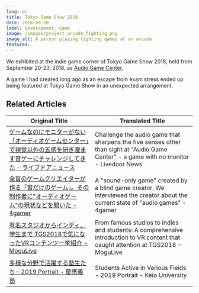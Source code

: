 ```yaml
---
lang: en
title: Tokyo Game Show 2018
date: 2018-09-20
label: Development, Game
image: /images/project_arcade_fighting.png
image_alt: A person playing fighting games at an arcade
featured:
---
```


We exhibited at the indie game corner of Tokyo Game Show 2018, held from September 20-23, 2018, as [Audio Game Center](https://audiogame.center).

A game I had created long ago as an escape from exam stress ended up being featured at Tokyo Game Show in an unexpected arrangement.

## Related Articles

| Original Title | Translated Title |
|---|---|
| [ゲームなのにモニターがない「オーディオゲームセンター」で視覚以外の五感を研ぎ澄ます音ゲーにチャレンジしてきた - ライブドアニュース](https://news.livedoor.com/article/detail/15341042/) | Challenge the audio game that sharpens the five senses other than sight at "Audio Game Center" - a game with no monitor - Livedoor News |
| [全盲のゲームクリエイターが作る「音だけのゲーム」。その制作者に"オーディオゲーム"の現状などを聞いた - 4gamer](https://www.4gamer.net/games/999/G999901/20181002079/) | A "sound-only game" created by a blind game creator. We interviewed the creator about the current state of "audio games" - 4gamer |
| [有名スタジオからインディ、学生まで TGS2018で気になったVRコンテンツ一挙紹介 - MoguLive](https://www.moguravr.com/tgs2018-vr/) | From famous studios to indies and students: A comprehensive introduction to VR content that caught attention at TGS2018 - MoguLive |
| [多様な分野で活躍する塾生たち－2019 Portrait - 慶應義塾](https://www.keio.ac.jp/ja/keio-times/features/2020/2/) | Students Active in Various Fields - 2019 Portrait - Keio University |